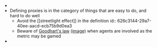 -
- Defining proxies is in the category of things that are easy to do, and hard to do well
	- Avoid the [[streetlight effect]] in the definition
	  id:: 626c3144-29a7-40ee-aacd-ecb75b9d0ea3
	- Beware of [Goodhart's law](https://en.wikipedia.org/wiki/Goodhart%27s_law) [(image)](https://sketchplanations.com/goodharts-law) when agents are involved as the metric may be gamed
-